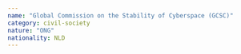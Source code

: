 ```yaml
---
name: "Global Commission on the Stability of Cyberspace (GCSC)"
category: civil-society
nature: "ONG"
nationality: NLD
---
```

    